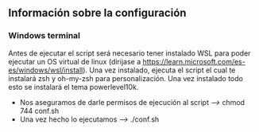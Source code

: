 ## Información sobre la configuración
### Windows terminal
Antes de ejecutar el script será necesario tener instalado WSL para poder ejecutar un OS virtual de linux (dirijase a https://learn.microsoft.com/es-es/windows/wsl/install). 
Una vez instalado, ejecuta el script el cual te instalará zsh y oh-my-zsh para personalización. Una vez instalado todo esto se instalará el tema powerlevel10k.

* Nos aseguramos de darle permisos de ejecución al script *-->* chmod 744 conf.sh  
* Una vez hecho lo ejecutamos *-->* ./conf.sh
